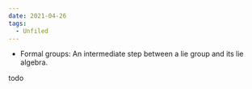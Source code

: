 ```yaml
---
date: 2021-04-26
tags: 
  - Unfiled
---
```



- Formal groups: An intermediate step between a lie group and its lie algebra.

todo